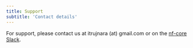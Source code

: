 ```yaml
---
title: Support
subtitle: 'Contact details'
---
```


For support, please contact us at itrujnara (at) gmail.com or on the [nf-core Slack](nf-core.slack.com).
